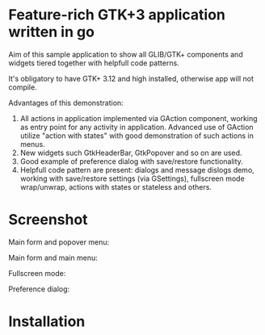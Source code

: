 Feature-rich GTK+3 application written in go
============================================

Aim of this sample application to show all GLIB/GTK+ components and widgets tiered together
with helpfull code patterns.

It's obligatory to have GTK+ 3.12 and high installed, otherwise app will not compile.

Advantages of this demonstration:
1) All actions in application implemented via GAction component, working as entry point
for any activity in application. Advanced use of GAction utilize "action with states" with good
demonstration of such actions in menus.
2) New widgets such GtkHeaderBar, GtkPopover and so on are used.
3) Good example of preference dialog with save/restore functionality.
4) Helpfull code pattern are present: dialogs and message dislogs demo,
working with save/restore settings (via GSettings),
fullscreen mode wrap/unwrap, actions with states or stateless and others.

Screenshot
==========
Main form and popover menu:

Main form and main menu:

Fullscreen mode:

Preference dialog:


Installation
============

